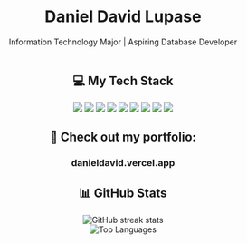 <div align="center">

  <h1 style="font-weight:bold;">Daniel David Lupase</h1>

  <div>Information Technology Major | Aspiring Database Developer</div>

  <br/>

  <!-- Tech Stack -->
  <h2>💻 My Tech Stack</h2>
  <p>
    <img src="https://img.shields.io/badge/mysql-4479A1.svg?style=for-the-badge&logo=mysql&logoColor=white"/>
    <img src="https://img.shields.io/badge/javascript-%23323330.svg?style=for-the-badge&logo=javascript&logoColor=%23F7DF1E"/>
    <img src="https://img.shields.io/badge/html5-%23E34F26.svg?style=for-the-badge&logo=html5&logoColor=white"/>
    <img src="https://img.shields.io/badge/css3-%231572B6.svg?style=for-the-badge&logo=css3&logoColor=white"/>
    <img src="https://img.shields.io/badge/python-3670A0?style=for-the-badge&logo=python&logoColor=ffdd54"/>
    <img src="https://img.shields.io/badge/Next-black?style=for-the-badge&logo=next.js&logoColor=white"/>
    <img src="https://img.shields.io/badge/node.js-6DA55F?style=for-the-badge&logo=node.js&logoColor=white"/>
    <img src="https://img.shields.io/badge/tailwindcss-%2338B2AC.svg?style=for-the-badge&logo=tailwind-css&logoColor=white"/>
    <img src="https://img.shields.io/badge/typescript-%23007ACC.svg?style=for-the-badge&logo=typescript&logoColor=white"/>
  </p>

  <div>
  <h2><strong>📁 Check out my portfolio:</strong></h2>
  <h3 href="YOUR_PORTFOLIO_LINK_HERE">danieldavid.vercel.app</h3>
  </div>


  <!-- GitHub Stats -->
  <h2>📊 GitHub Stats</h2>
  <p>
    <img src="https://nirzak-streak-stats.vercel.app/?user=ddmlupase&theme=dark&hide_border=true" alt="GitHub streak stats"/><br/>
    <img src="https://github-readme-stats.vercel.app/api/top-langs/?username=ddmlupase&theme=dark&hide_border=true&include_all_commits=false&count_private=false&layout=compact" alt="Top Languages"/>
  </p>

  <br/>

  <!-- Visitor Count -->
 

</div>

<!-- Proudly created with GPRM ( https://gprm.itsvg.in ) -->
